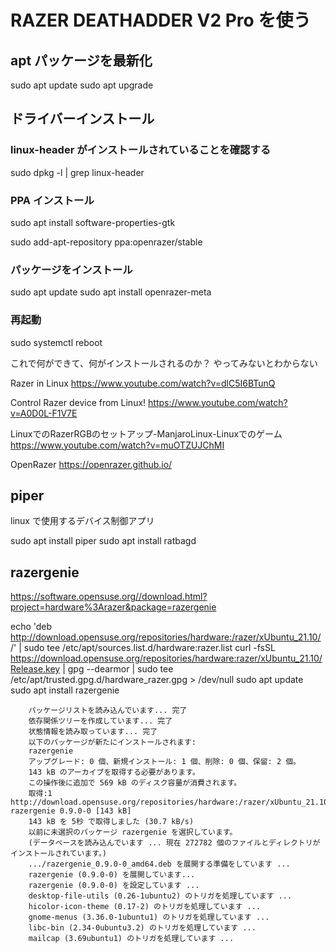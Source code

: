 # RAZER DEATHADDER V2 Pro を使う

## apt パッケージを最新化

sudo apt update
sudo apt upgrade

## ドライバーインストール

### linux-header がインストールされていることを確認する

sudo dpkg -l | grep linux-header

### PPA インストール

sudo apt install software-properties-gtk

sudo add-apt-repository ppa:openrazer/stable

### パッケージをインストール

sudo apt update
sudo apt install openrazer-meta

### 再起動

sudo systemctl reboot

これで何ができて、何がインストールされるのか？
やってみないとわからない




Razer in Linux
https://www.youtube.com/watch?v=dlC5I6BTunQ

Control Razer device from Linux!
https://www.youtube.com/watch?v=A0D0L-F1V7E


LinuxでのRazerRGBのセットアップ-ManjaroLinux-Linuxでのゲーム
https://www.youtube.com/watch?v=muOTZUJChMI

OpenRazer
https://openrazer.github.io/

##  piper

linux で使用するデバイス制御アプリ

sudo apt install piper
sudo apt install ratbagd

## razergenie

https://software.opensuse.org//download.html?project=hardware%3Arazer&package=razergenie

echo 'deb http://download.opensuse.org/repositories/hardware:/razer/xUbuntu_21.10/ /' | sudo tee /etc/apt/sources.list.d/hardware:razer.list
curl -fsSL https://download.opensuse.org/repositories/hardware:razer/xUbuntu_21.10/Release.key | gpg --dearmor | sudo tee /etc/apt/trusted.gpg.d/hardware_razer.gpg > /dev/null
sudo apt update
sudo apt install razergenie

```
    パッケージリストを読み込んでいます... 完了
    依存関係ツリーを作成しています... 完了        
    状態情報を読み取っています... 完了        
    以下のパッケージが新たにインストールされます:
    razergenie
    アップグレード: 0 個、新規インストール: 1 個、削除: 0 個、保留: 2 個。
    143 kB のアーカイブを取得する必要があります。
    この操作後に追加で 569 kB のディスク容量が消費されます。
    取得:1 http://download.opensuse.org/repositories/hardware:/razer/xUbuntu_21.10  razergenie 0.9.0-0 [143 kB]
    143 kB を 5秒 で取得しました (30.7 kB/s)
    以前に未選択のパッケージ razergenie を選択しています。
    (データベースを読み込んでいます ... 現在 272782 個のファイルとディレクトリがインストールされています。)
    .../razergenie_0.9.0-0_amd64.deb を展開する準備をしています ...
    razergenie (0.9.0-0) を展開しています...
    razergenie (0.9.0-0) を設定しています ...
    desktop-file-utils (0.26-1ubuntu2) のトリガを処理しています ...
    hicolor-icon-theme (0.17-2) のトリガを処理しています ...
    gnome-menus (3.36.0-1ubuntu1) のトリガを処理しています ...
    libc-bin (2.34-0ubuntu3.2) のトリガを処理しています ...
    mailcap (3.69ubuntu1) のトリガを処理しています ...
```